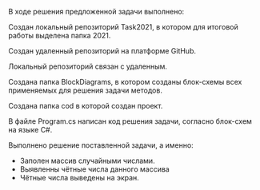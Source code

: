 В ходе решения предложенной задачи выполнено:

Создан локальный репозиторий Task2021, в котором для итоговой работы выделена папка 2021.

Создан удаленный репозиторий на платформе GitHub.

Локальный репозиторий связан с удаленным.

Создана папка BlockDiagrams, в котором созданы блок-схемы всех применяемых для решения задачи методов.

Создана папка cod в которой создан проект.

В файле Program.cs написан код решения задачи, согласно блок-схем на языке C#.

Выполнено решение поставленной задачи, а именно:
* Заполен массив случайными числами.
* Выявленны чётные числа данного массива
* Чётные числа выведены на экран.